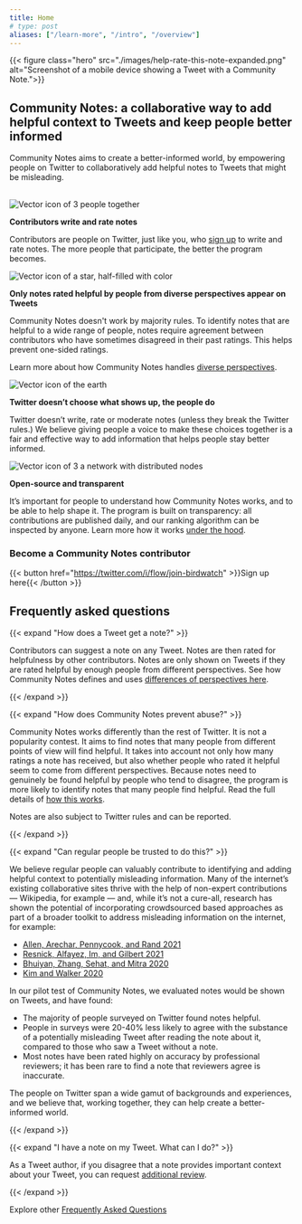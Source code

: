```yaml
---
title: Home
# type: post
aliases: ["/learn-more", "/intro", "/overview"]
---
```


{{< figure class="hero" src="./images/help-rate-this-note-expanded.png" alt="Screenshot of a mobile device showing a Tweet with a Community Note.">}}

## Community Notes: a collaborative way to add helpful context to Tweets and keep people better informed

Community Notes aims to create a better-informed world, by empowering people on Twitter to collaboratively add helpful notes to Tweets that might be misleading.

<br/>

<div class="info-item">
<img src="./images/people.svg" alt="Vector icon of 3 people together">
<div>

**Contributors write and rate notes**

Contributors are people on Twitter, just like you, who [sign up](./join) to write and rate notes. The more people that participate, the better the program becomes.

</div>
</div>

<div class="info-item">
<img src="./images/rate.svg" alt="Vector icon of a star, half-filled with color">
<div>

**Only notes rated helpful by people from diverse perspectives appear on Tweets**

Community Notes doesn't work by majority rules. To identify notes that are helpful to a wide range of people, notes require agreement between contributors who have sometimes disagreed in their past ratings. This helps prevent one-sided ratings.

Learn more about how Community Notes handles [diverse perspectives](./diversity/).

</div>
</div>

<div class="info-item">
<img src="./images/world.svg" alt="Vector icon of the earth">
<div>

**Twitter doesn’t choose what shows up, the people do**

Twitter doesn’t write, rate or moderate notes (unless they break the Twitter rules.) We believe giving people a voice to make these choices together is a fair and effective way to add information that helps people stay better informed.

</div>
</div>

<div class="info-item">
<img src="./images/open-source.svg" alt="Vector icon of 3 a network with distributed nodes">
<div>

**Open-source and transparent**

It’s important for people to understand how Community Notes works, and to be able to help shape it. The program is built on transparency: all contributions are published daily, and our ranking algorithm can be inspected by anyone. Learn more how it works [under the hood](./download-data.md).

</div>
</div>

<div class="info-box">

### Become a Community Notes contributor

{{< button href="https://twitter.com/i/flow/join-birdwatch" >}}Sign up here{{< /button >}}

</div>

## Frequently asked questions

{{< expand "How does a Tweet get a note?" >}}

Contributors can suggest a note on any Tweet. Notes are then rated for helpfulness by other contributors. Notes are only shown on Tweets if they are rated helpful by enough people from different perspectives. See how Community Notes defines and uses [differences of perspectives here](diversity-of-perspectives/).

{{< /expand >}}

{{< expand "How does Community Notes prevent abuse?" >}}

Community Notes works differently than the rest of Twitter. It is not a popularity contest. It aims to find notes that many people from different points of view will find helpful. It takes into account not only how many ratings a note has received, but also whether people who rated it helpful seem to come from different perspectives. Because notes need to genuinely be found helpful by people who tend to disagree, the program is more likely to identify notes that many people find helpful. Read the full details of [how this works](diversity-of-perspectives/).

Notes are also subject to Twitter rules and can be reported.

{{< /expand >}}

{{< expand "Can regular people be trusted to do this?" >}}

We believe regular people can valuably contribute to identifying and adding helpful context to potentially misleading information. Many of the internet’s existing collaborative sites thrive with the help of non-expert contributions — Wikipedia, for example — and, while it’s not a cure-all, research has shown the potential of incorporating crowdsourced based approaches as part of a broader toolkit to address misleading information on the internet, for example:

- [Allen, Arechar, Pennycook, and Rand 2021](https://www.science.org/doi/10.1126/sciadv.abf4393)
- [Resnick, Alfayez, Im, and Gilbert 2021](https://arxiv.org/abs/2108.07898)
- [Bhuiyan, Zhang, Sehat, and Mitra 2020](https://arxiv.org/pdf/2008.09533.pdf)
- [Kim and Walker 2020](https://misinforeview.hks.harvard.edu/article/leveraging-volunteer-fact-checking-to-identify-misinformation-about-covid-19-in-social-media/)

In our pilot test of Community Notes, we evaluated notes would be shown on Tweets, and have found:

- The majority of people surveyed on Twitter found notes helpful.
- People in surveys were 20-40% less likely to agree with the substance of a potentially misleading Tweet after reading the note about it, compared to those who saw a Tweet without a note.
- Most notes have been rated highly on accuracy by professional reviewers; it has been rare to find a note that reviewers agree is inaccurate.

The people on Twitter span a wide gamut of backgrounds and experiences, and we believe that, working together, they can help create a better-informed world.

{{< /expand >}}

{{< expand "I have a note on my Tweet. What can I do?" >}}

As a Tweet author, if you disagree that a note provides important context about your Tweet, you can request [additional review](./additional-review/).

{{< /expand >}}

Explore other [Frequently Asked Questions](./faq)
